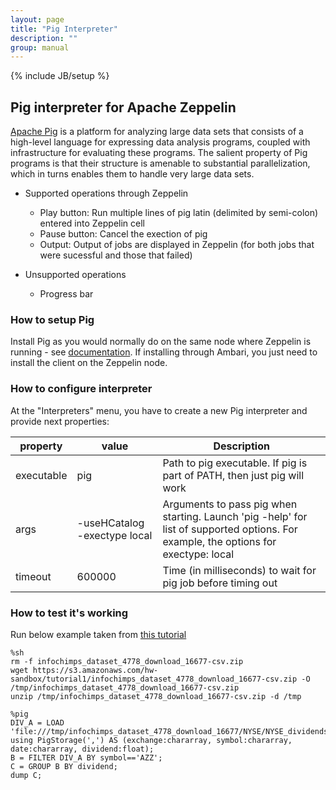 ```yaml
---
layout: page
title: "Pig Interpreter"
description: ""
group: manual
---
```

{% include JB/setup %}


## Pig interpreter for Apache Zeppelin
[Apache Pig](https://pig.apache.org/) is a platform for analyzing large data sets that consists of a high-level language for expressing data analysis programs, coupled with infrastructure for evaluating these programs. The salient property of Pig programs is that their structure is amenable to substantial parallelization, which in turns enables them to handle very large data sets.

- Supported operations through Zeppelin
  - Play button: Run multiple lines of pig latin (delimited by semi-colon) entered into Zeppelin cell
  - Pause button: Cancel the exection of pig
  - Output: Output of jobs are displayed in Zeppelin (for both jobs that were sucessful and those that failed)

- Unsupported operations
  - Progress bar

### How to setup Pig
Install Pig as you would normally do on the same node where Zeppelin is running - see [documentation](https://pig.apache.org/). If installing through Ambari, you just need to install the client on the Zeppelin node.

### How to configure interpreter
At the "Interpreters" menu, you have to create a new Pig interpreter and provide next properties:

property | value    | Description
---------|----------|-----
executable	 | pig    | Path to pig executable. If pig is part of PATH, then just pig will work
args	 | -useHCatalog -exectype local     | Arguments to pass pig when starting. Launch 'pig -help' for list of supported options. For example, the options for exectype: local|mapreduce|tez
timeout    | 600000      | Time (in milliseconds) to wait for pig job before timing out

### How to test it's working

Run below example taken from [this tutorial](http://hortonworks.com/hadoop-tutorial/how-to-use-basic-pig-commands/)

```
%sh
rm -f infochimps_dataset_4778_download_16677-csv.zip
wget https://s3.amazonaws.com/hw-sandbox/tutorial1/infochimps_dataset_4778_download_16677-csv.zip -O /tmp/infochimps_dataset_4778_download_16677-csv.zip
unzip /tmp/infochimps_dataset_4778_download_16677-csv.zip -d /tmp
```
```
%pig
DIV_A = LOAD 'file:///tmp/infochimps_dataset_4778_download_16677/NYSE/NYSE_dividends_A.csv' using PigStorage(',') AS (exchange:chararray, symbol:chararray, date:chararray, dividend:float);
B = FILTER DIV_A BY symbol=='AZZ'; 
C = GROUP B BY dividend; 
dump C;
```
